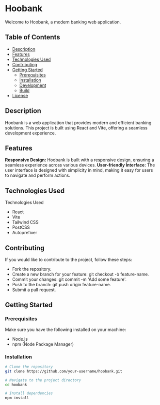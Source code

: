# Hoobank

Welcome to Hoobank, a modern banking web application.

## Table of Contents

- [Description](#description)
- [Features](#features)
- [Technologies Used](#technologies-used)
- [Contributing](#contributing)
- [Getting Started](#getting-started)
  - [Prerequisites](#prerequisites)
  - [Installation](#installation)
  - [Development](#development)
  - [Build](#build)
- [License](#license)

## Description

Hoobank is a web application that provides modern and efficient banking solutions. This project is built using React and Vite, offering a seamless development experience.

## Features

**Responsive Design:** Hoobank is built with a responsive design, ensuring a seamless experience across various devices.
**User-friendly Interface:** The user interface is designed with simplicity in mind, making it easy for users to navigate and perform actions.


## Technologies Used

Technologies Used
- React
- Vite
- Tailwind CSS
- PostCSS
- Autoprefixer

## Contributing

If you would like to contribute to the project, follow these steps:

- Fork the repository.
- Create a new branch for your feature: git checkout -b feature-name.
- Commit your changes: git commit -m 'Add some feature'.
- Push to the branch: git push origin feature-name.
- Submit a pull request.

## Getting Started

### Prerequisites

Make sure you have the following installed on your machine:

- Node.js
- npm (Node Package Manager)

### Installation

```bash
# Clone the repository
git clone https://github.com/your-username/hoobank.git

# Navigate to the project directory
cd hoobank

# Install dependencies
npm install

